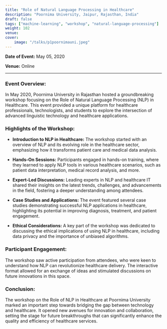 ```yaml
---
title: "Role of Natural Language Processing in Healthcare"
description: "Poornima University, Jaipur, Rajasthan, India"
draft: false
tags: ["machine-learning", "workshop", "natural-language-processing"]
weight: 102
venue: 
cover:
    image: "/talks/p1poornimauni.jpeg"
---
```


**Date of Event:** May 05, 2020  

**Venue:** Online

---

### Event Overview:

In May 2020, Poornima University in Rajasthan hosted a groundbreaking workshop focusing on the Role of Natural Language Processing (NLP) in Healthcare. This event provided a unique platform for healthcare professionals, technologists, and students to explore the intersection of advanced linguistic technology and healthcare applications.

### Highlights of the Workshop:

- **Introduction to NLP in Healthcare:** The workshop started with an overview of NLP and its evolving role in the healthcare sector, emphasizing how it transforms patient care and medical data analysis.

- **Hands-On Sessions:** Participants engaged in hands-on training, where they learned to apply NLP tools in various healthcare scenarios, such as patient data interpretation, medical record analysis, and more.

- **Expert-Led Discussions:** Leading experts in NLP and healthcare IT shared their insights on the latest trends, challenges, and advancements in the field, fostering a deeper understanding among attendees.

- **Case Studies and Applications:** The event featured several case studies demonstrating successful NLP applications in healthcare, highlighting its potential in improving diagnosis, treatment, and patient engagement.

- **Ethical Considerations:** A key part of the workshop was dedicated to discussing the ethical implications of using NLP in healthcare, including data privacy and the importance of unbiased algorithms.

### Participant Engagement:

The workshop saw active participation from attendees, who were keen to understand how NLP can revolutionize healthcare delivery. The interactive format allowed for an exchange of ideas and stimulated discussions on future innovations in this space.

### Conclusion:

The workshop on the Role of NLP in Healthcare at Poornima University marked an important step towards bridging the gap between technology and healthcare. It opened new avenues for innovation and collaboration, setting the stage for future breakthroughs that can significantly enhance the quality and efficiency of healthcare services.
